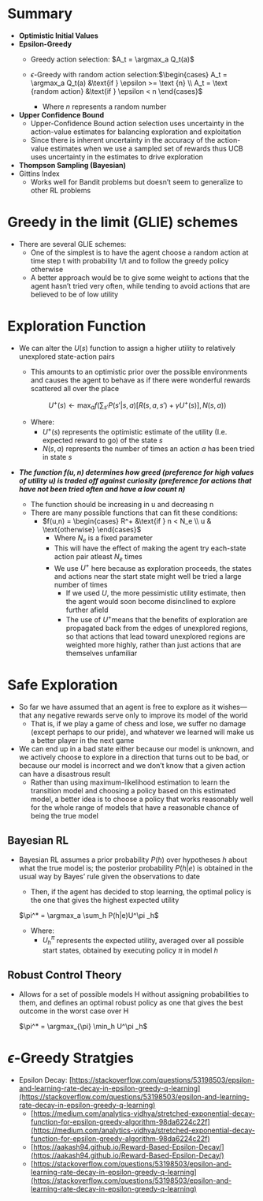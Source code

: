 # Summary

- **Optimistic Initial Values**
- **Epsilon-Greedy**
    - Greedy action selection: $A_t = \argmax_a Q_t(a)$

    - $\epsilon$-Greedy with random action selection:$\begin{cases}
       A_t = \argmax_a Q_t(a) &\text{if } \epsilon >= \text {n} \\
       A_t = \text {random action} &\text{if } \epsilon < n
    \end{cases}$
        - Where *n* represents a random number
- **Upper Confidence Bound**
    - Upper-Confidence Bound action selection uses uncertainty in the action-value estimates for balancing exploration and exploitation
    - Since there is inherent uncertainty in the accuracy of the action-value estimates when we use a sampled set of rewards thus UCB uses uncertainty in the estimates to drive exploration
- **Thompson Sampling (Bayesian)**
- Gittins Index
    - Works well for Bandit problems but doesn’t seem to generalize to other RL problems

# **Greedy in the limit (GLIE) schemes**

- There are several GLIE schemes:
    - One of the simplest is to have the agent choose a random action at time step t with probability 1/t and to follow the greedy policy otherwise
    - A better approach would be to give some weight to actions that the agent hasn’t tried very often, while tending to avoid actions that are believed to be of low utility

# Exploration Function

- We can alter the $U(s)$ function to assign a higher utility to relatively unexplored state-action pairs
    - This amounts to an optimistic prior over the possible environments and causes the agent to behave as if there were wonderful rewards scattered all over the place

    $$
    U^+(s) \leftarrow \max_a f \Bigg ( \sum_{s'} P(s'|s,a)[R(s,a,s') + \gamma U^+(s)], N(s,a) \Bigg )
    $$

    - Where:
        - $U^+(s)$ represents the optimistic estimate of the utility (I.e. expected reward to go) of the state *s*
        - $N(s,a)$ represents the number of times an action *a* has been tried in state *s*
- ***The function $f(u,n)$ determines how greed (preference for high values of utility $u$) is traded off against curiosity (preference for actions that have not been tried often and have a low count $n$)***
    - The function should be increasing in u and decreasing n
    - There are many possible functions that can fit these conditions:
        - $f(u,n) = \begin{cases}
           R^+ &\text{if } n < N_e \\
           u & \text{otherwise}
        \end{cases}$
            - Where $N_e$ is a fixed parameter
            - This will have the effect of making the agent try each-state action pair atleast $N_e$  times
            - We use $U^+$ here because as exploration proceeds, the states and actions near the
            start state might well be tried a large number of times
                - If we used $U$, the more pessimistic utility estimate, then the agent would soon become disinclined to explore further afield
                - The use of $U^+$means that the benefits of exploration are propagated back from the edges of unexplored regions, so that actions that lead toward unexplored regions are weighted more
                highly, rather than just actions that are themselves unfamiliar

# Safe Exploration

- So far we have assumed that an agent is free to explore as it wishes—that any negative rewards serve only to improve its model of the world
    - That is, if we play a game of chess and lose, we suffer no damage (except perhaps to our pride), and whatever we learned will make us a better player in the next game
- We can end up in a bad state either because our model is unknown, and we actively choose to explore in a direction that turns out to be bad, or because our model is incorrect and we don’t know that a given action can have a disastrous result
    - Rather than using maximum-likelihood estimation to learn the transition model and choosing a policy based on this estimated model, a better idea is to choose a policy that works reasonably well for the whole range of models that have a reasonable chance of being the true model

## Bayesian RL

- Bayesian RL assumes a prior probability $P(h)$ over hypotheses $h$ about what the true model is; the posterior probability $P(h|e)$ is obtained in the usual way by Bayes’ rule given the observations to date
    - Then, if the agent has decided to stop learning, the optimal policy is the one that gives the highest expected utility

    $\pi^* = \argmax_a \sum_h P(h|e)U^\pi _h$

    - Where:
        - $U^\pi _h$ represents the expected utility, averaged over all possible start states, obtained by executing policy $\pi$ in model $h$

## Robust Control Theory

- Allows for a set of possible models H without assigning probabilities to them, and defines an optimal robust policy as one that gives the best outcome in the worst case over H

    $\pi^* = \argmax_{\pi} \min_h U^\pi _h$


# $\epsilon$-Greedy Stratgies

- Epsilon Decay: [https://stackoverflow.com/questions/53198503/epsilon-and-learning-rate-decay-in-epsilon-greedy-q-learning](https://stackoverflow.com/questions/53198503/epsilon-and-learning-rate-decay-in-epsilon-greedy-q-learning)
    - [https://medium.com/analytics-vidhya/stretched-exponential-decay-function-for-epsilon-greedy-algorithm-98da6224c22f](https://medium.com/analytics-vidhya/stretched-exponential-decay-function-for-epsilon-greedy-algorithm-98da6224c22f)
    - [https://aakash94.github.io/Reward-Based-Epsilon-Decay/](https://aakash94.github.io/Reward-Based-Epsilon-Decay/)
    - [https://stackoverflow.com/questions/53198503/epsilon-and-learning-rate-decay-in-epsilon-greedy-q-learning](https://stackoverflow.com/questions/53198503/epsilon-and-learning-rate-decay-in-epsilon-greedy-q-learning)